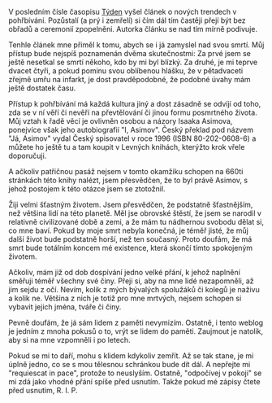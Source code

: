 <!-- dcterms:identifier = riderweblog#52 -->
<!-- dcterms:title = Requiescat In Pace -->
<!-- np9:categoryId = 2 -->
<!-- x4w:category = Lidé a jiná zvěř -->
<!-- np9:authorId = 1 -->
<!-- np9:authorEmail = michal.valasek@altairis.cz -->
<!-- dcterms:creator = Michal Altair Valášek -->
<!-- dcterms:created = 2003-05-15T02:22:16+02:00 -->
<!-- dcterms:dateAccepted = 2003-05-15T02:22:16+02:00 -->

V posledním čísle časopisu [Týden](http://www.tyden.cz) vyšel článek o nových trendech v pohřbívání. Pozůstalí (a prý i zemřelí) si čím dál tím častěji přejí být bez obřadů a ceremonií zpopelněni. Autorka článku se nad tím mírně podivuje.

Tenhle článek mne přiměl k tomu, abych se i já zamyslel nad svou smrtí. Můj přístup bude nejspíš poznamenán dvěma skutečnostmi: Za prvé jsem se ještě nesetkal se smrtí někoho, kdo by mi byl blízký. Za druhé, je mi teprve dvacet čtyři, a pokud pominu svou oblíbenou hlášku, že v pětadvaceti zřejmě umřu na infarkt, je dost pravděpodobné, že podobné úvahy mám ještě dostatek času.

Přístup k pohřbívání má každá kultura jiný a dost zásadně se odvíjí od toho, zda se v ní věří či nevěří na převtělování či jinou formu posmrtného života. Můj vztah k řadě věcí je ovlivněn osobou a názory Isaaka Asimova, ponejvíce však jeho autobiografií "I, Asimov". Český překlad pod názvem "Já, Asimov" vydal Český spisovatel v roce 1996 (ISBN 80-202-0608-6) a můžete ho ještě tu a tam koupit v Levných knihách, kterýžto krok vřele doporučuji.

A ačkoliv patřičnou pasáž nejsem v tomto okamžiku schopen na 660ti stránkách této knihy nalézt, jsem přesvědčen, že to byl právě Asimov, s jehož postojem k této otázce jsem se ztotožnil.

Žiji velmi šťastným životem. Jsem přesvědčen, že podstatně šťastnějším, než většina lidí na této planetě. Měl jse obrovské štěstí, že jsem se narodil v relativně civilizované době a zemi, a že mám tu nádhernou svobodu dělat si, co mne baví. Pokud by moje smrt nebyla konečná, je téměř jisté, že můj další život bude podstatně horší, než ten současný. Proto doufám, že má smrt bude totálním koncem mé existence, která skončí tímto spokojeným životem.

Ačkoliv, mám již od dob dospívání jedno velké přání, k jehož naplnění směřuji téměř všechny své činy. Přeji si, aby na mne lidé nezapomněli, až jim sejdu z očí. Nevím, kolik z mých bývalých spolužáků či kolegů je naživu a kolik ne. Většina z nich je totiž pro mne mrtvých, nejsem schopen si vybavit jejich jména, tváře či činy.

Pevně doufám, že já sám lidem z paměti nevymizím. Ostatně, i tento weblog je jedním z mnoha pokusů o to, vrýt se lidem do paměti. Zaujmout je natolik, aby si na mne vzpomněli i po letech.

Pokud se mi to daří, mohu s klidem kdykoliv zemřít. Až se tak stane, je mi úplně jedno, co se s mou tělesnou schránkou bude dít dál. A nepřejte mi "requiescat in pace", protože to neuslyším. Ostatně, "odpočívej v pokoji" se mi zdá jako vhodné přání spíše před usnutím. Takže pokud mé zápisy čtete před usnutím, R. I. P.